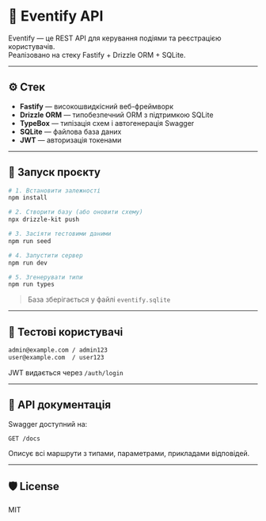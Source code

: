 # 🎫 Eventify API

Eventify — це REST API для керування подіями та реєстрацією користувачів.  
Реалізовано на стеку Fastify + Drizzle ORM + SQLite.

---

## ⚙️ Стек

- **Fastify** — високошвидкісний веб-фреймворк
- **Drizzle ORM** — типобезпечний ORM з підтримкою SQLite
- **TypeBox** — типізація схем і автогенерація Swagger
- **SQLite** — файлова база даних
- **JWT** — авторизація токенами

---

## 🚀 Запуск проєкту

```bash
# 1. Встановити залежності
npm install

# 2. Створити базу (або оновити схему)
npx drizzle-kit push

# 3. Засіяти тестовими даними
npm run seed

# 4. Запустити сервер
npm run dev

# 5. Згенерувати типи
npm run types
```

> База зберігається у файлі `eventify.sqlite`

---

## 🧪 Тестові користувачі

```txt
admin@example.com / admin123
user@example.com  / user123
```

JWT видається через `/auth/login`

---

## 📄 API документація

Swagger доступний на:

```
GET /docs
```

Описує всі маршрути з типами, параметрами, прикладами відповідей.

---

## 🛡 License

MIT
